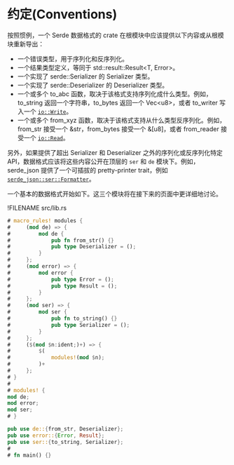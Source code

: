 # 约定(Conventions)

按照惯例，一个 Serde 数据格式的 crate 在根模块中应该提供以下内容或从根模块重新导出：

- 一个错误类型，用于序列化和反序列化。
- 一个结果类型定义，等同于 std::result::Result&lt;T, Error&gt;。
- 一个实现了 serde::Serializer 的 Serializer 类型。
- 一个实现了 serde::Deserializer 的 Deserializer 类型。
- 一个或多个 to_abc 函数，取决于该格式支持序列化成什么类型。例如，to_string 返回一个字符串，to_bytes 返回一个 Vec&lt;u8&gt;，或者 to_writer 写入一个 [`io::Write`]。
- 一个或多个 from_xyz 函数，取决于该格式支持从什么类型反序列化。例如，from_str 接受一个 &str，from_bytes 接受一个 &[u8]，或者 from_reader 接受一个 [`io::Read`]。

另外，如果提供了超出 Serializer 和 Deserializer 之外的序列化或反序列化特定 API，数据格式应该将这些内容公开在顶层的 `ser` 和 `de` 模块下。例如，serde_json 提供了一个可插拔的 pretty-printer trait，例如[`serde_json::ser::Formatter`]。

[`io::Write`]: https://doc.rust-lang.org/std/io/trait.Write.html
[`io::Read`]: https://doc.rust-lang.org/std/io/trait.Read.html
[`serde_json::ser::Formatter`]: https://docs.rs/serde_json/1/serde_json/ser/trait.Formatter.html

一个基本的数据格式开始如下。这三个模块将在接下来的页面中更详细地讨论。

!FILENAME src/lib.rs
```rust
# macro_rules! modules {
#     (mod de) => {
#         mod de {
#             pub fn from_str() {}
#             pub type Deserializer = ();
#         }
#     };
#     (mod error) => {
#         mod error {
#             pub type Error = ();
#             pub type Result = ();
#         }
#     };
#     (mod ser) => {
#         mod ser {
#             pub fn to_string() {}
#             pub type Serializer = ();
#         }
#     };
#     ($(mod $n:ident;)+) => {
#         $(
#             modules!(mod $n);
#         )+
#     };
# }
#
# modules! {
mod de;
mod error;
mod ser;
# }

pub use de::{from_str, Deserializer};
pub use error::{Error, Result};
pub use ser::{to_string, Serializer};
#
# fn main() {}
```
